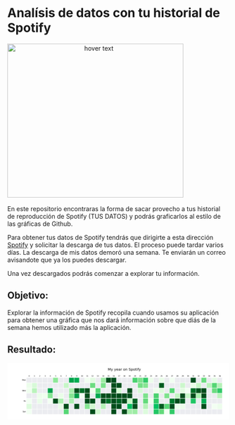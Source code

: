 # Analísis de datos con tu historial de Spotify


<a align="center">
  <img src="https://asociacionaepi.es/wp-content/uploads/2020/05/pandas.png" width="400" height="350" title="hover text">
</a>

En este repositorio encontraras la forma de sacar provecho a tus historial de reproducción de Spotify (TUS DATOS) y podrás graficarlos al estilo de las gráficas de Github.

Para obtener tus datos de Spotify tendrás que dirigirte a esta dirección [Spotify](https://www.spotify.com/) y solicitar la descarga de tus datos.
El proceso puede tardar varios días. La descarga de mis datos demoró una semana. Te enviarán un correo avisandote que ya los puedes descargar.

Una vez descargados podrás comenzar a explorar tu información.


## Objetivo:

Explorar la información de Spotify recopila cuando usamos su aplicación para obtener una gráfica que nos dará información sobre que diás de la semana hemos utilizado más la aplicación.

## Resultado:

![Screenshot](spotify_year.png)



